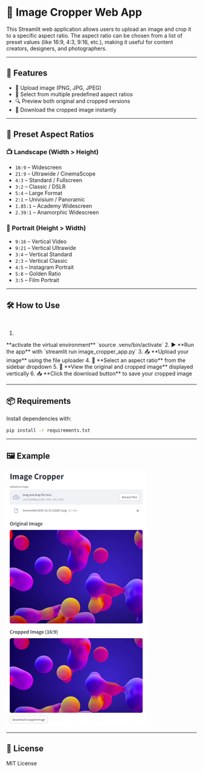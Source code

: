 # 📸 Image Cropper Web App

This Streamlit web application allows users to upload an image and crop it to a specific aspect ratio. The aspect ratio can be chosen from a list of preset values (like 16:9, 4:3, 9:16, etc.), making it useful for content creators, designers, and photographers.

---

## 🚀 Features

- 📂 Upload image (PNG, JPG, JPEG)
- 🔧 Select from multiple predefined aspect ratios
- 🔍 Preview both original and cropped versions
- 💾 Download the cropped image instantly

---

## 🧰 Preset Aspect Ratios

### 📺 Landscape (Width > Height)
- `16:9` – Widescreen
- `21:9` – Ultrawide / CinemaScope
- `4:3` – Standard / Fullscreen
- `3:2` – Classic / DSLR
- `5:4` – Large Format
- `2:1` – Univisium / Panoramic
- `1.85:1` – Academy Widescreen
- `2.39:1` – Anamorphic Widescreen

### 📱 Portrait (Height > Width)
- `9:16` – Vertical Video
- `9:21` – Vertical Ultrawide
- `3:4` – Vertical Standard
- `2:3` – Vertical Classic
- `4:5` – Instagram Portrait
- `5:8` – Golden Ratio
- `3:5` – Film Portrait

---

## 🛠 How to Use

1. <svg width="40" height="40" viewBox="0 0 24 24" fill="red" xmlns="http://www.w3.org/2000/svg">
  <path d="M8 5v14l11-7z"/>
</svg>
 **activate the virtual environment** `source .venv/bin/activate`
2. ▶️ **Run the app** with `streamlit run image_cropper_app.py`
3. 📤 **Upload your image** using the file uploader
4. 🧮 **Select an aspect ratio** from the sidebar dropdown
5. 👀 **View the original and cropped image** displayed vertically
6. 📥 **Click the download button** to save your cropped image

---

## 📦 Requirements

Install dependencies with:
```bash
pip install -r requirements.txt
```

---

## 🖼 Example

![Example Layout](img/example.png)

---

## 📃 License
MIT License

